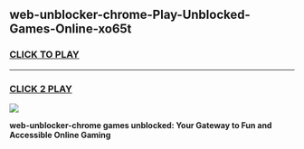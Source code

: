 
## web-unblocker-chrome-Play-Unblocked-Games-Online-xo65t
<h3>
<a href="https://premium76.site?title=web-unblocker-chrome&ref=25A">CLICK TO PLAY</a></h3>
<hr>

<h3>
<a href="https://premium76.site?title=web-unblocker-chrome&ref=25A">CLICK 2 PLAY</a>
  
</h3>

<a href="https://premium76.site?title=web-unblocker-chrome&ref=25A"><img src="https://clearcache.store/games.png"></a>


**web-unblocker-chrome games unblocked: Your Gateway to Fun and Accessible Online Gaming**

